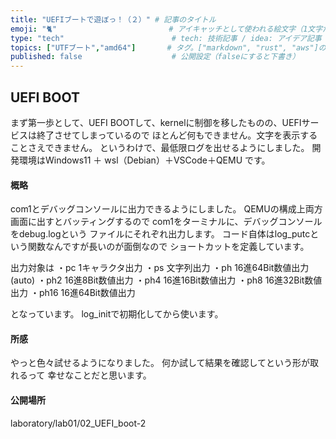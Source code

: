 ```yaml
---
title: "UEFIブートで遊ぼっ！（２）" # 記事のタイトル
emoji: "🐈"                         # アイキャッチとして使われる絵文字（1文字だけ）
type: "tech"                        # tech: 技術記事 / idea: アイデア記事
topics: ["UTFブート","amd64"]       # タグ。["markdown", "rust", "aws"]のように指定する
published: false                    # 公開設定（falseにすると下書き）
---
```


## UEFI BOOT
まず第一歩として、UEFI BOOTして、kernelに制御を移したものの、UEFIサービスは終了させてしまっているので
ほとんど何もできません。文字を表示することさえできません。
というわけで、最低限ログを出せるようにしました。
開発環境はWindows11 ＋ wsl（Debian）＋VSCode＋QEMU です。

#### 概略
com1とデバッグコンソールに出力できるようにしました。
QEMUの構成上両方画面に出すとバッティングするので
com1をターミナルに、デバッグコンソールをdebug.logという
ファイルにそれぞれ出力します。
コード自体はlog_putcという関数なんですが長いのが面倒なので
ショートカットを定義しています。

出力対象は
・pc    1キャラクタ出力
・ps    文字列出力
・ph    16進64Bit数値出力(auto)
・ph2   16進8Bit数値出力
・ph4   16進16Bit数値出力
・ph8   16進32Bit数値出力
・ph16  16進64Bit数値出力

となっています。
log_initで初期化してから使います。

#### 所感
やっと色々試せるようになりました。
何か試して結果を確認してという形が取れるって
幸せなことだと思います。


#### 公開場所
laboratory/lab01/02_UEFI_boot-2


